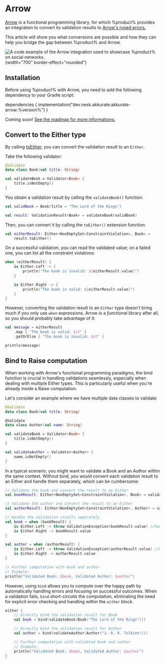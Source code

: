 # Arrow

[Arrow](https://arrow-kt.io/) is a functional programming library, for which %product% provides an integration to
convert its validation results
to [Arrow's typed errors.](https://arrow-kt.io/learn/typed-errors/working-with-typed-errors/)

This article will show you what conversions are possible and how they can help you bridge the gap between %product% and
Arrow.

![A code example of the Arrow integration used to showcase %product% on social networks.](social-arrow.png)
{width="700" border-effect="rounded"}

## Installation

Before using %product% with Arrow, you need to add the following dependency to your Gradle script:

<procedure title="Install in a single-platform project" id="single-platform-installation">

<code-block lang="kotlin">
dependencies {
    implementation("dev.nesk.akkurate:akkurate-arrow:%version%")
}
</code-block>

</procedure>

<procedure title="Install in a multiplatform project">

<tip>
<p>Coming soon! <a href="%roadmap_url%">See the roadmap for more informations.</a></p>
</tip>

</procedure>

## Convert to the Either type

By calling [toEither](%api_reference_url%/akkurate-arrow/dev.nesk.akkurate.arrow/to-either.html), you can convert the
validation result to an `Either`.

Take the following validator:

```kotlin
@Validate
data class Book(val title: String)

val validateBook = Validator<Book> {
    title.isNotEmpty()
}
```

You obtain a validation result by calling the `validateBook()` function:

```kotlin
val validBook = Book(title = "The Lord of the Rings")

val result: ValidationResult<Book> = validateBook(validBook)
```

Then, you can convert it by calling the `toEither()` extension function:

```kotlin
val eitherResult: Either<NonEmptySet<ConstraintViolation>, Book> =
    result.toEither()
```

On a successful validation, you can read the validated value; on a failed one, you can list all the constraint
violations:

```kotlin
when (eitherResult) {
    is Either.Left -> {
        println("The book is invalid: ${eitherResult.value}")
    }

    is Either.Right -> {
        println("The book is valid: ${eitherResult.value}")
    }
}
```

However, converting the validation result to an `Either` type doesn't bring much if you only use `when` expressions.
Arrow is a _functional_ library after all, so you should probably take advantage of it:

```kotlin
val message = eitherResult
    .map { "The book is valid: $it" }
    .getOrElse { "The book is invalid: $it" }

println(message)
```

## Bind to Raise computation

When working with Arrow's functional programming paradigms, the bind function is crucial in handling validations seamlessly, especially when dealing with multiple Either types. This is particularly useful when you're already inside a Raise computation.

Let's consider an example where we have multiple data classes to validate:
```kotlin
@Validate
data class Book(val title: String)

@Validate
data class Author(val name: String)

val validateBook = Validator<Book> {
    title.isNotEmpty()
}

val validateAuthor = Validator<Author> {
    name.isNotEmpty()
}
```

In a typical scenario, you might want to validate a Book and an Author within the same context. Without bind, you would convert each validation result to an Either and handle them separately, which can be cumbersome:

```kotlin
// Validate the book and convert the result to an Either
val bookResult: Either<NonEmptySet<ConstraintViolation>, Book> = validateBook(Book("The Lord of the Rings")).toEither()

// Validate the author and convert the result to an Either
val authorResult: Either<NonEmptySet<ConstraintViolation>, Author> = validateAuthor(Author("J. R. R. Tolkien")).toEither()

// Handle the validation results separately
val book = when (bookResult) {
    is Either.Left -> throw ValidationException(bookResult.value) //handle error
    is Either.Right -> bookResult.value
}

val author = when (authorResult) {
    is Either.Left -> throw ValidationException(authorResult.value) //handle error
    is Either.Right -> authorResult.value
}

// Further computation with book and author
// Example:
println("Validated Book: $book, Validated Author: $author")
```

However, using `bind` allows you to compute over the happy path by automatically handling errors and focusing on successful outcomes. When a validation fails, `bind` short-circuits the computation, eliminating the need for explicit error checking and handling within the `either` block. 

```kotlin
either {
    // Directly bind the validation result for Book
    val book = bind(validateBook(Book("The Lord of the Rings")))

    // Directly bind the validation result for Author
    val author = bind(validateAuthor(Author("J. R. R. Tolkien")))

    // Further computation with validated book and author
    // Example:
    println("Validated Book: $book, Validated Author: $author")
}
```
